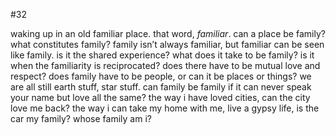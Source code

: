 #32

waking up in an old familiar place. that word, _familiar_. can a place be family? what constitutes family? family isn’t always familiar, but familiar can be seen like family. is it the shared experience? what does it take to be family? is it when the familiarity is reciprocated? does there have to be mutual love and respect? does family have to be people, or can it be places or things? we are all still earth stuff, star stuff. can family be family if it can never speak your name but love all the same? the way i have loved cities, can the city love me back? the way i can take my home with me, live a gypsy life, is the car my family? whose family am i?